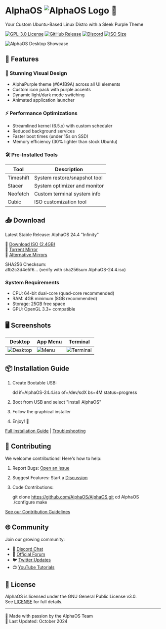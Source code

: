 # AlphaOS ![AlphaOS Logo](assets/logo_(1).png) 💜

Your Custom Ubuntu-Based Linux Distro with a Sleek Purple Theme  

[![GPL-3.0 License](https://img.shields.io/badge/License-GPLv3-purple.svg)](LICENSE)
[![GitHub Release](https://img.shields.io/github/v/release/AlphaOS/AlphaOS?color=%236A1B9A)](https://github.com/AlphaOS/AlphaOS/releases)
[![Discord](https://img.shields.io/discord/1234567890?label=Community&logo=discord&color=7289DA)](https://discord.gg/alphaos)
[![ISO Size](https://img.shields.io/badge/ISO_Size-2.4GB-purple)](https://alphaos.org/download)

![AlphaOS Desktop Showcase](assets/showcase.png)

## 🚀 Features

### 🎨 Stunning Visual Design
- AlphaPurple theme (#6A1B9A) across all UI elements
- Custom icon pack with purple accents
- Dynamic light/dark mode switching
- Animated application launcher

### ⚡️ Performance Optimizations
- Streamlined kernel (6.5.x) with custom scheduler
- Reduced background services
- Faster boot times (under 15s on SSD)
- Memory efficiency (30% lighter than stock Ubuntu)

### 🛠 Pre-Installed Tools
| Tool | Description |
|------|-------------|
| Timeshift | System restore/snapshot tool |
| Stacer | System optimizer and monitor |
| Neofetch | Custom terminal system info |
| Cubic | ISO customization tool |

## 📥 Download

Latest Stable Release: AlphaOS 24.4 "Infinity"  

🔗 [Download ISO (2.4GB)](https://alphaos.org/download)  
🔗 [Torrent Mirror](magnet:?xt=urn:btih:...)  
🔗 [Alternative Mirrors](docs/MIRRORS.md)

SHA256 Checksum:  
a1b2c3d4e5f6... (verify with sha256sum AlphaOS-24.4.iso)

### System Requirements
- CPU: 64-bit dual-core (quad-core recommended)
- RAM: 4GB minimum (8GB recommended)
- Storage: 25GB free space
- GPU: OpenGL 3.3+ compatible

## 🖥 Screenshots

| Desktop | App Menu | Terminal |
|---------|----------|----------|
| ![Desktop](assets/screenshots/desktop.png) | ![Menu](assets/screenshots/menu.png) | ![Terminal](assets/screenshots/terminal.png) |

## 📦 Installation Guide

1. Create Bootable USB:
  
   dd if=AlphaOS-24.4.iso of=/dev/sdX bs=4M status=progress
   
2. Boot from USB and select "Install AlphaOS"
3. Follow the graphical installer
4. Enjoy! 🎉

[Full Installation Guide](docs/INSTALL.md) | [Troubleshooting](docs/TROUBLESHOOTING.md)

## 🤝 Contributing

We welcome contributions! Here's how to help:

1. Report Bugs: [Open an Issue](https://github.com/AlphaOS/AlphaOS/issues)
2. Suggest Features: Start a [Discussion](https://github.com/AlphaOS/AlphaOS/discussions)
3. Code Contributions:
  
   git clone https://github.com/AlphaOS/AlphaOS.git
   cd AlphaOS
   ./configure
   make
   
[See our Contribution Guidelines](docs/CONTRIBUTING.md)

## 🌐 Community

Join our growing community:
- 💬 [Discord Chat](https://discord.gg/alphaos)
- 📰 [Official Forum](https://forum.alphaos.org)
- 🐦 [Twitter Updates](https://twitter.com/alphaos_dev)
- 📺 [YouTube Tutorials](https://youtube.com/alphaos)

## 📜 License

AlphaOS is licensed under the GNU General Public License v3.0.  
See [LICENSE](LICENSE) for full details.

---

💜 Made with passion by the AlphaOS Team  
📆 Last Updated: October 2024
